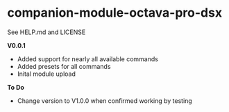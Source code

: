 # companion-module-octava-pro-dsx
See HELP.md and LICENSE

**V0.0.1**
* Added support for nearly all available commands
* Added presets for all commands
* Inital module upload

**To Do**
* Change version to V1.0.0 when confirmed working by testing
